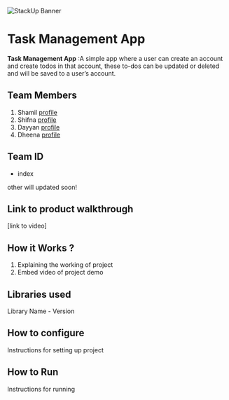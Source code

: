 ![StackUp Banner](https://tinkerhub.frappe.cloud/files/stackup%20banner.jpeg)

# Task Management App

**Task Management App** :A simple app where a user can create an account and create todos in that account, these to-dos can be updated or deleted and will be saved to a user’s account.

## Team Members
1. Shamil [profile](https://github.com/muhammedshamil8)
2. Shifna  [profile](https://github.com/shifnashirin)
3. Dayyan [profile](https://github.com/Dayyan404)
4. Dheena [profile](https://github.com/dheenanasrin)

## Team ID
- index

other will updated soon!

## Link to product walkthrough
[link to video]
## How it Works ?
1. Explaining the working of project
2. Embed video of project demo
## Libraries used
Library Name - Version
## How to configure
Instructions for setting up project
## How to Run
Instructions for running
